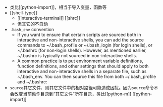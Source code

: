 - 类比[[python-import]]，相当于导入变量，函数等
- [[shell-type]]
  - [[interactive-terminal]] [[shrc]]
  - 但其它的不自动
- `.bash_env` convention
  - If you want to ensure that certain scripts are sourced both in interactive and non-interactive shells, you can add the source commands to ~/.bash_profile or ~/.bash_login (for login shells), or ~/.bashrc (for non-login shells). However, as mentioned earlier, ~/.bashrc is typically not sourced in non-interactive shells.
  - A common practice is to put environment variable definitions, function definitions, and other settings that should apply to both interactive and non-interactive shells in a separate file, such as ~/.bash_env. You can then source this file from both ~/.bash_profile and ~/.bashrc:
- `source`其它文件，则其它文件中的相对路径可能造成困扰。因为`source`命令不会改变当前动作目录到“其它文件”所在目录，类比[[python-m]] [[python-import]]